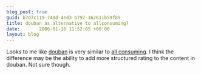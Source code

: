 ```yaml
---
blog_post: true
guid: b7d7c119-748d-4ed3-b797-362611b59f89
title: douban as alternative to allconsuming?
date:       2006-01-16 11:52:05 +00:00
layout: blog
---
```


Looks to me like [douban](http://www.douban.net) is very similar to [all
consuming](http://www.allconsuming.net). I think the difference may be
the ability to add more structured rating to the content in douban. Not
sure though.
